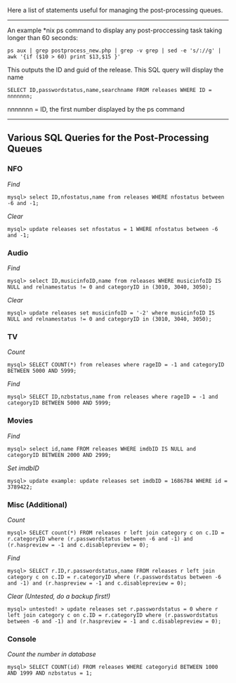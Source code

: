 Here a list of statements useful for managing the post-processing queues.

***

An example *nix ps command to display any post-proccessing task taking longer than 60 seconds:
```
ps aux | grep postprocess_new.php | grep -v grep | sed -e 's/://g' | awk '{if ($10 > 60) print $13,$15 }'
```

This outputs the ID and guid of the release. This SQL query will display the name
```
SELECT ID,passwordstatus,name,searchname FROM releases WHERE ID = nnnnnnn;
```
nnnnnnn = ID, the first number displayed by the ps command


***

## Various SQL Queries for the Post-Processing Queues

### NFO
_Find_
```
mysql> select ID,nfostatus,name from releases WHERE nfostatus between -6 and -1;
``` 
_Clear_
```
mysql> update releases set nfostatus = 1 WHERE nfostatus between -6 and -1;
```

### Audio
_Find_
```
mysql> select ID,musicinfoID,name from releases WHERE musicinfoID IS NULL and relnamestatus != 0 and categoryID in (3010, 3040, 3050);
```

_Clear_
```
mysql> update releases set musicinfoID = '-2' where musicinfoID IS NULL and relnamestatus != 0 and categoryID in (3010, 3040, 3050);
```

### TV
_Count_
```
mysql> SELECT COUNT(*) from releases where rageID = -1 and categoryID BETWEEN 5000 AND 5999;
```

_Find_
```
mysql> SELECT ID,nzbstatus,name from releases where rageID = -1 and categoryID BETWEEN 5000 AND 5999;
```

### Movies
_Find_
```
mysql> select id,name FROM releases WHERE imdbID IS NULL and categoryID BETWEEN 2000 AND 2999;
```

_Set imdbID_
```
mysql> update example: update releases set imdbID = 1686784 WHERE id = 3789422; 
```

### Misc (Additional)
_Count_
```
mysql> SELECT count(*) FROM releases r left join category c on c.ID = r.categoryID where (r.passwordstatus between -6 and -1) and (r.haspreview = -1 and c.disablepreview = 0);
```
_Find_
```
mysql> SELECT r.ID,r.passwordstatus,name FROM releases r left join category c on c.ID = r.categoryID where (r.passwordstatus between -6 and -1) and (r.haspreview = -1 and c.disablepreview = 0);
```

_Clear (Untested, do a backup first!)_
```
mysql> untested! > update releases set r.passwordstatus = 0 where r left join category c on c.ID = r.categoryID where (r.passwordstatus between -6 and -1) and (r.haspreview = -1 and c.disablepreview = 0);
```

### Console
_Count the number in database_
```
mysql> SELECT COUNT(id) FROM releases WHERE categoryid BETWEEN 1000 AND 1999 AND nzbstatus = 1;
```